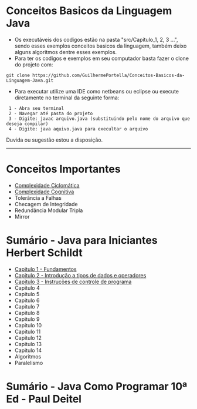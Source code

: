 # Conceitos Basicos da Linguagem Java

- Os executáveis dos codigos estão na pasta "src/Capitulo_1, 2, 3 ...", sendo esses exemplos conceitos basicos da linguagem, também deixo alguns algoritmos dentre esses exemplos.
- Para ter os codigos e exemplos em seu computador basta fazer o clone do projeto com:     
~~~ 
git clone https://github.com/GuilhermePortella/Conceitos-Basicos-da-Linguagem-Java.git
~~~

- Para executar utilize uma IDE como netbeans ou eclipse ou execute diretamente no terminal da seguinte forma:
~~~
 1 - Abra seu terminal
 2 - Navegar até pasta do projeto
 3 - Digite: javac arquivo.java (substituindo pelo nome do arquivo que deseja compilar)
 4 - Digite: java aquivo.java para execultar o arquivo 
~~~
 
 Duvida ou sugestão estou a disposição.
 
 
 ---------------------
 
# Conceitos Importantes 
  - [Complexidade Ciclomática](https://github.com/GuilhermePortella/Conceitos-Basicos-da-Linguagem-Java/tree/main/src/Algoritmos/Complexidade/Ciclom%C3%A1tica)
  - [Complexidade Cognitiva](https://github.com/GuilhermePortella/Conceitos-Basicos-da-Linguagem-Java/tree/main/src/Algoritmos/Complexidade/Cognitiva)
  - Tolerância a Falhas
  - Checagem de Integridade
  - Redundância Modular Tripla
  - Mirror
 
# Sumário - Java para Iniciantes Herbert Schildt
 
  - [Capitulo 1 - Fundamentos](https://github.com/GuilhermePortella/Conceitos-Basicos-da-Linguagem-Java/tree/main/src/Capitulo_1) 
  - [Capitulo 2 - Introdução a tipos de dados e operadores](https://github.com/GuilhermePortella/Conceitos-Basicos-da-Linguagem-Java/tree/main/src/Capitulo_2)
  - [Capitulo 3 - Instruções de controle de programa](https://github.com/GuilhermePortella/Conceitos-Basicos-da-Linguagem-Java/tree/main/src/Capitulo_3)
  - Capitulo 4
  - Capitulo 5 
  - Capitulo 6 
  - Capitulo 7 
  - Capitulo 8 
  - Capitulo 9 
  - Capitulo 10 
  - Capitulo 11
  - Capitulo 12
  - Capitulo 13
  - Capitulo 14
  - Algoritmos
  - Paralelismo
  
  
  # Sumário - Java Como Programar 10ª Ed - Paul Deitel
